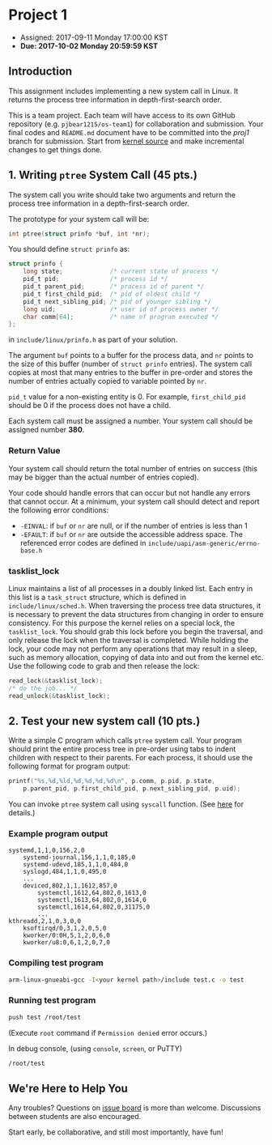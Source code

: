 # Project 1

* Assigned: 2017-09-11 Monday 17:00:00 KST
* **Due: 2017-10-02 Monday 20:59:59 KST**

## Introduction

This assignment includes implementing a new system call in Linux. It returns the process tree information in depth-first-search order.

This is a team project. Each team will have access to its own GitHub repository (e.g. `pjbear1215/os-team1`) for collaboration and submission. Your final codes and `README.md` document have to be committed into the _proj1_ branch for submission. Start from [kernel source](https://github.com/pjbear1215/linux-3.10-artik) and make incremental changes to get things done.

## 1. Writing `ptree` System Call (45 pts.)

The system call you write should take two arguments and return the process tree information in a depth-first-search order.

The prototype for your system call will be:
```c
int ptree(struct prinfo *buf, int *nr);
```

You should define `struct prinfo` as:
```c
struct prinfo {
	long state;             /* current state of process */
	pid_t pid;              /* process id */
	pid_t parent_pid;       /* process id of parent */
	pid_t first_child_pid;  /* pid of oldest child */
	pid_t next_sibling_pid; /* pid of younger sibling */
	long uid;               /* user id of process owner */
	char comm[64];          /* name of program executed */
};
```
in `include/linux/prinfo.h` as part of your solution.

The argument `buf` points to a buffer for the process data, and `nr` points to the size of this buffer (number of `struct prinfo` entries). The system call copies at most that many entries to the buffer in pre-order and stores the number of entries actually copied to variable pointed by `nr`.

`pid_t` value for a non-existing entity is 0. For example, `first_child_pid` should be 0 if the process does not have a child.

Each system call must be assigned a number. Your system call should be assigned number **380**.

### Return Value

Your system call should return the total number of entries on success (this may be bigger than the actual number of entries copied).

Your code should handle errors that can occur but not handle any errors that cannot occur. At a minimum, your system call should detect and report the following error conditions:
* `-EINVAL`: if `buf` or `nr` are null, or if the number of entries is less than 1
* `-EFAULT`: if `buf` or `nr` are outside the accessible address space.
The referenced error codes are defined in `include/uapi/asm-generic/errno-base.h`

### tasklist_lock

Linux maintains a list of all processes in a doubly linked list. Each entry in this list is a `task_struct` structure, which is defined in `include/linux/sched.h`. When traversing the process tree data structures, it is necessary to prevent the data structures from changing in order to ensure consistency. For this purpose the kernel relies on a special lock, the `tasklist_lock`. You should grab this lock before you begin the traversal, and only release the lock when the traversal is completed. While holding the lock, your code may not perform any operations that may result in a sleep, such as memory allocation, copying of data into and out from the kernel etc. Use the following code to grab and then release the lock:

```c
read_lock(&tasklist_lock);
/* do the job... */
read_unlock(&tasklist_lock);
```
## 2. Test your new system call (10 pts.)

Write a simple C program which calls `ptree` system call. Your program should print the entire process tree in pre-order using tabs to indent children with respect to their parents. For each process, it should use the following format for program output:
```c
printf("%s,%d,%ld,%d,%d,%d,%d\n", p.comm, p.pid, p.state,
	p.parent_pid, p.first_child_pid, p.next_sibling_pid, p.uid);
```

You can invoke `ptree` system call using `syscall` function. (See [here](https://linux.die.net/man/2/syscall) for details.)

### Example program output

```
systemd,1,1,0,156,2,0
	systemd-journal,156,1,1,0,185,0
	systemd-udevd,185,1,1,0,484,0
	syslogd,484,1,1,0,495,0
   	...
   	deviced,802,1,1,1612,857,0
		systemctl,1612,64,802,0,1613,0
		systemctl,1613,64,802,0,1614,0
		systemctl,1614,64,802,0,31175,0
 		...
kthreadd,2,1,0,3,0,0
	ksoftirqd/0,3,1,2,0,5,0
	kworker/0:0H,5,1,2,0,6,0
	kworker/u8:0,6,1,2,0,7,0
```

### Compiling test program


```bash
arm-linux-gnueabi-gcc -I<your kernel path>/include test.c -o test
```

### Running test program

```bash
push test /root/test
```

(Execute `root` command if `Permission denied` error occurs.)

In debug console, (using `console`, `screen`, or PuTTY)

```bash
/root/test
```

## We're Here to Help You

Any troubles? Questions on [issue board](https://github.com/ossnu/osfall2017/issues) is more than welcome. Discussions between students are also encouraged.

Start early, be collaborative, and still most importantly, have fun!
